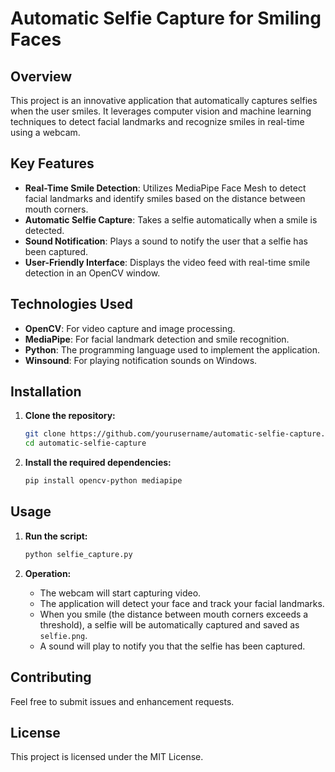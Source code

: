 # Automatic Selfie Capture for Smiling Faces

## Overview

This project is an innovative application that automatically captures selfies when the user smiles. It leverages computer vision and machine learning techniques to detect facial landmarks and recognize smiles in real-time using a webcam.

## Key Features

- **Real-Time Smile Detection**: Utilizes MediaPipe Face Mesh to detect facial landmarks and identify smiles based on the distance between mouth corners.
- **Automatic Selfie Capture**: Takes a selfie automatically when a smile is detected.
- **Sound Notification**: Plays a sound to notify the user that a selfie has been captured.
- **User-Friendly Interface**: Displays the video feed with real-time smile detection in an OpenCV window.

## Technologies Used

- **OpenCV**: For video capture and image processing.
- **MediaPipe**: For facial landmark detection and smile recognition.
- **Python**: The programming language used to implement the application.
- **Winsound**: For playing notification sounds on Windows.

## Installation

1. **Clone the repository:**
    ```bash
    git clone https://github.com/yourusername/automatic-selfie-capture.git
    cd automatic-selfie-capture
    ```

2. **Install the required dependencies:**
    ```bash
    pip install opencv-python mediapipe
    ```

## Usage

1. **Run the script:**
    ```bash
    python selfie_capture.py
    ```

2. **Operation:**
    - The webcam will start capturing video.
    - The application will detect your face and track your facial landmarks.
    - When you smile (the distance between mouth corners exceeds a threshold), a selfie will be automatically captured and saved as `selfie.png`.
    - A sound will play to notify you that the selfie has been captured.

## Contributing

Feel free to submit issues and enhancement requests.

## License

This project is licensed under the MIT License.

